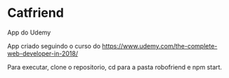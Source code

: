 # Catfriend
App do Udemy

App criado seguindo o curso do https://www.udemy.com/the-complete-web-developer-in-2018/

Para executar, clone o repositorio, cd para a pasta robofriend e npm start.
